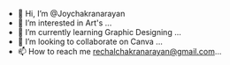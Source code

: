 - 👋 Hi, I’m @Joychakranarayan
- 👀 I’m interested in Art's ...
- 🌱 I’m currently learning Graphic Designing ...
- 💞️ I’m looking to collaborate on Canva ...
- 📫 How to reach me rechalchakranarayan@gmail.com...

<!---
Joychakranarayan/Joychakranarayan is a ✨ special ✨ repository because its `README.md` (this file) appears on your GitHub profile.
You can click the Preview link to take a look at your changes.
--->
